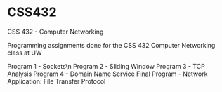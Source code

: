 # CSS432
CSS 432 - Computer Networking

Programming assignments done for the CSS 432 Computer Networking class at UW

Program 1 - Sockets\n
Program 2 - Sliding Window
Program 3 - TCP Analysis
Program 4 - Domain Name Service
Final Program - Network Application: File Transfer Protocol
